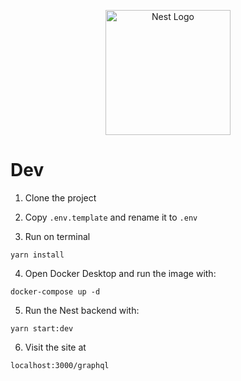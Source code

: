 <p align="center">
  <a href="http://nestjs.com/" target="blank"><img src="https://nestjs.com/img/logo-small.svg" width="200" alt="Nest Logo" /></a>
</p>

# Dev
1. Clone the project

2. Copy ```.env.template``` and rename it to ```.env```

3. Run on terminal
```
yarn install
```

4. Open Docker Desktop and run the image with:
```
docker-compose up -d
```

5. Run the Nest backend with:
```
yarn start:dev
``` 

6. Visit the site at
```
localhost:3000/graphql
```
